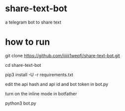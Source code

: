 # share-text-bot
a telegram bot to share text

# how to run
 
 git clone https://github.com/iiiiii1wepfj/share-text-bot.git
 
 cd share-text-bot
 
 pip3 install -U -r requirements.txt
 
 edit the api hash and api id and bot token in bot.py
 
 turn on the inline mode in botfather
 
python3 bot.py
